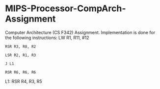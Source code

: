 # MIPS-Processor-CompArch-Assignment
Computer Architecture (CS F342) Assignment. Implementation is done for the following instructions:
    LW R1, R11, #12

    RSR R3, R8, R2
 
    LSR R2, R1, R3
 
    J L1

    RSR R6, R6, R6

L1: RSR R4, R3, R5  
